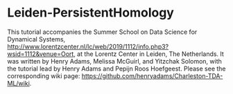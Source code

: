 # Leiden-PersistentHomology
This tutorial accompanies the Summer School on Data Science for Dynamical Systems, http://www.lorentzcenter.nl/lc/web/2019/1112/info.php3?wsid=1112&venue=Oort, at the Lorentz Center in Leiden, The Netherlands. It was written by Henry Adams, Melissa McGuirl, and Yitzchak Solomon, with the tutorial lead by Henry Adams and Pepijn Roos Hoefgeest. Please see the corresponding wiki page: https://github.com/henryadams/Charleston-TDA-ML/wiki.
